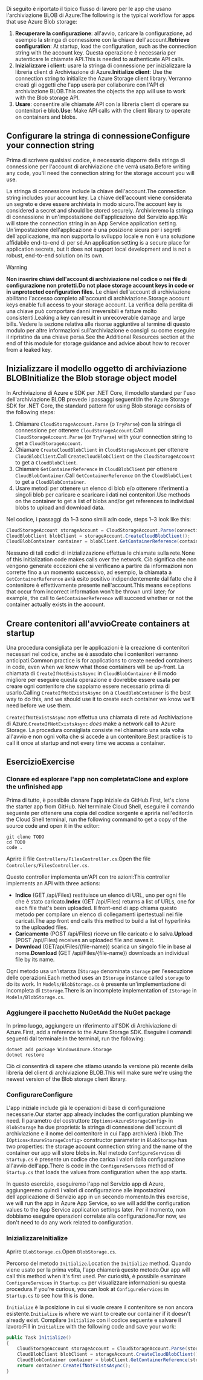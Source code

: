 <span data-ttu-id="991c8-101">Di seguito è riportato il tipico flusso di lavoro per le app che usano l'archiviazione BLOB di Azure:</span><span class="sxs-lookup"><span data-stu-id="991c8-101">The following is the typical workflow for apps that use Azure Blob storage:</span></span>

1. <span data-ttu-id="991c8-102">**Recuperare la configurazione**: all'avvio, caricare la configurazione, ad esempio la stringa di connessione con la chiave dell'account.</span><span class="sxs-lookup"><span data-stu-id="991c8-102">**Retrieve configuration**: At startup, load the configuration, such as the connection string with the account key.</span></span> <span data-ttu-id="991c8-103">Questa operazione è necessaria per autenticare le chiamate API.</span><span class="sxs-lookup"><span data-stu-id="991c8-103">This is needed to authenticate API calls.</span></span>
1. <span data-ttu-id="991c8-104">**Inizializzare i client**: usare la stringa di connessione per inizializzare la libreria client di Archiviazione di Azure.</span><span class="sxs-lookup"><span data-stu-id="991c8-104">**Initialize client**: Use the connection string to initialize the Azure Storage client library.</span></span> <span data-ttu-id="991c8-105">Verranno creati gli oggetti che l'app userà per collaborare con l'API di archiviazione BLOB.</span><span class="sxs-lookup"><span data-stu-id="991c8-105">This creates the objects the app will use to work with the Blob storage API.</span></span>
1. <span data-ttu-id="991c8-106">**Usare**: consentire alle chiamate API con la libreria client di operare su contenitori e blob.</span><span class="sxs-lookup"><span data-stu-id="991c8-106">**Use**: Make API calls with the client library to operate on containers and blobs.</span></span>

## <a name="configure-your-connection-string"></a><span data-ttu-id="991c8-107">Configurare la stringa di connessione</span><span class="sxs-lookup"><span data-stu-id="991c8-107">Configure your connection string</span></span>

<span data-ttu-id="991c8-108">Prima di scrivere qualsiasi codice, è necessario disporre della stringa di connessione per l'account di archiviazione che verrà usato.</span><span class="sxs-lookup"><span data-stu-id="991c8-108">Before writing any code, you'll need the connection string for the storage account you will use.</span></span> 

<span data-ttu-id="991c8-109">La stringa di connessione include la chiave dell'account.</span><span class="sxs-lookup"><span data-stu-id="991c8-109">The connection string includes your account key.</span></span> <span data-ttu-id="991c8-110">La chiave dell'account viene considerata un segreto e deve essere archiviata in modo sicuro.</span><span class="sxs-lookup"><span data-stu-id="991c8-110">The account key is considered a secret and should be stored securely.</span></span> <span data-ttu-id="991c8-111">Archivieremo la stringa di connessione in un'impostazione dell'applicazione del Servizio app.</span><span class="sxs-lookup"><span data-stu-id="991c8-111">We will store the connection string in an App Service application setting.</span></span> <span data-ttu-id="991c8-112">Un'impostazione dell'applicazione è una posizione sicura per i segreti dell'applicazione, ma non supporta lo sviluppo locale e non è una soluzione affidabile end-to-end di per sé.</span><span class="sxs-lookup"><span data-stu-id="991c8-112">An application setting is a secure place for application secrets, but it does not support local development and is not a robust, end-to-end solution on its own.</span></span>

> [!WARNING]
> <span data-ttu-id="991c8-113">**Non inserire chiavi dell'account di archiviazione nel codice o nei file di configurazione non protetti.**</span><span class="sxs-lookup"><span data-stu-id="991c8-113">**Do not place storage account keys in code or in unprotected configuration files.**</span></span> <span data-ttu-id="991c8-114">Le chiavi dell'account di archiviazione abilitano l'accesso completo all'account di archiviazione.</span><span class="sxs-lookup"><span data-stu-id="991c8-114">Storage account keys enable full access to your storage account.</span></span> <span data-ttu-id="991c8-115">La verifica della perdita di una chiave può comportare danni irreversibili e fatture molto consistenti.</span><span class="sxs-lookup"><span data-stu-id="991c8-115">Leaking a key can result in unrecoverable damage and large bills.</span></span> <span data-ttu-id="991c8-116">Vedere la sezione relativa alle risorse aggiuntive al termine di questo modulo per altre informazioni sull'archiviazione e consigli su come eseguire il ripristino da una chiave persa.</span><span class="sxs-lookup"><span data-stu-id="991c8-116">See the Additional Resources section at the end of this module for storage guidance and advice about how to recover from a leaked key.</span></span>

## <a name="initialize-the-blob-storage-object-model"></a><span data-ttu-id="991c8-117">Inizializzare il modello oggetto di archiviazione BLOB</span><span class="sxs-lookup"><span data-stu-id="991c8-117">Initialize the Blob storage object model</span></span>

<span data-ttu-id="991c8-118">In Archiviazione di Azure e SDK per .NET Core, il modello standard per l'uso dell'archiviazione BLOB prevede i passaggi seguenti:</span><span class="sxs-lookup"><span data-stu-id="991c8-118">In the Azure Storage SDK for .NET Core, the standard pattern for using Blob storage consists of the following steps:</span></span>

1. <span data-ttu-id="991c8-119">Chiamare `CloudStorageAccount.Parse` (o `TryParse`) con la stringa di connessione per ottenere `CloudStorageAccount`.</span><span class="sxs-lookup"><span data-stu-id="991c8-119">Call `CloudStorageAccount.Parse` (or `TryParse`) with your connection string to get a `CloudStorageAccount`.</span></span>
1. <span data-ttu-id="991c8-120">Chiamare `CreateCloudBlobClient` in `CloudStorageAccount` per ottenere `CloudBlobClient`.</span><span class="sxs-lookup"><span data-stu-id="991c8-120">Call `CreateCloudBlobClient` on the `CloudStorageAccount` to get a `CloudBlobClient`.</span></span>
1. <span data-ttu-id="991c8-121">Chiamare `GetContainerReference` in `CloudBlobClient` per ottenere `CloudBlobContainer`.</span><span class="sxs-lookup"><span data-stu-id="991c8-121">Call `GetContainerReference` on the `CloudBlobClient` to get a `CloudBlobContainer`.</span></span>
1. <span data-ttu-id="991c8-122">Usare metodi per ottenere un elenco di blob e/o ottenere riferimenti a singoli blob per caricare e scaricare i dati nei contenitori.</span><span class="sxs-lookup"><span data-stu-id="991c8-122">Use methods on the container to get a list of blobs and/or get references to individual blobs to upload and download data.</span></span>

<span data-ttu-id="991c8-123">Nel codice, i passaggi da 1&ndash;3 sono simili a:</span><span class="sxs-lookup"><span data-stu-id="991c8-123">In code, steps 1&ndash;3 look like this:</span></span>

```csharp
CloudStorageAccount storageAccount = CloudStorageAccount.Parse(connectionString); // or TryParse()
CloudBlobClient blobClient = storageAccount.CreateCloudBlobClient();
CloudBlobContainer container = blobClient.GetContainerReference(containerName);
```

<span data-ttu-id="991c8-124">Nessuno di tali codici di inizializzazione effettua le chiamate sulla rete.</span><span class="sxs-lookup"><span data-stu-id="991c8-124">None of this initialization code makes calls over the network.</span></span> <span data-ttu-id="991c8-125">Ciò significa che non vengono generate eccezioni che si verificano a partire da informazioni non corrette fino a un momento successivo, ad esempio, la chiamata a `GetContainerReference` avrà esito positivo indipendentemente dal fatto che il contenitore è effettivamente presente nell'account.</span><span class="sxs-lookup"><span data-stu-id="991c8-125">This means exceptions that occur from incorrect information won't be thrown until later; for example, the call to `GetContainerReference` will succeed whether or not the container actually exists in the account.</span></span>

## <a name="create-containers-at-startup"></a><span data-ttu-id="991c8-126">Creare contenitori all'avvio</span><span class="sxs-lookup"><span data-stu-id="991c8-126">Create containers at startup</span></span>

<span data-ttu-id="991c8-127">Una procedura consigliata per le applicazioni è la creazione di contenitori necessari nel codice, anche se è assodato che i contenitori verranno anticipati.</span><span class="sxs-lookup"><span data-stu-id="991c8-127">Common practice is for applications to create needed containers in code, even when we know what those containers will be up-front.</span></span> <span data-ttu-id="991c8-128">La chiamata di `CreateIfNotExistsAsync` in `CloudBlobContainer` è il modo migliore per eseguire questa operazione e dovrebbe essere usata per creare ogni contenitore che sappiamo essere necessario prima di usarlo.</span><span class="sxs-lookup"><span data-stu-id="991c8-128">Calling `CreateIfNotExistsAsync` on a `CloudBlobContainer` is the best way to do this, and we should use it to create each container we know we'll need before we use them.</span></span>

<span data-ttu-id="991c8-129">`CreateIfNotExistsAsync` *non*  effettua una chiamata di rete ad Archiviazione di Azure.</span><span class="sxs-lookup"><span data-stu-id="991c8-129">`CreateIfNotExistsAsync` *does* make a network call to Azure Storage.</span></span> <span data-ttu-id="991c8-130">La procedura consigliata consiste nel chiamarlo una sola volta all'avvio e non ogni volta che si accede a un contenitore.</span><span class="sxs-lookup"><span data-stu-id="991c8-130">Best practice is to call it once at startup and not every time we access a container.</span></span>

## <a name="exercise"></a><span data-ttu-id="991c8-131">Esercizio</span><span class="sxs-lookup"><span data-stu-id="991c8-131">Exercise</span></span>

### <a name="clone-and-explore-the-unfinished-app"></a><span data-ttu-id="991c8-132">Clonare ed esplorare l'app non completata</span><span class="sxs-lookup"><span data-stu-id="991c8-132">Clone and explore the unfinished app</span></span>

<span data-ttu-id="991c8-133">Prima di tutto, è possibile clonare l'app iniziale da GitHub.</span><span class="sxs-lookup"><span data-stu-id="991c8-133">First, let's clone the starter app from GitHub.</span></span> <span data-ttu-id="991c8-134">Nel terminale Cloud Shell, eseguire il comando seguente per ottenere una copia del codice sorgente e aprirla nell'editor:</span><span class="sxs-lookup"><span data-stu-id="991c8-134">In the Cloud Shell terminal, run the following command to get a copy of the source code and open it in the editor:</span></span>

```console
git clone TODO
cd TODO
code .
```

<span data-ttu-id="991c8-135">Aprire il file `Controllers/FilesController.cs`.</span><span class="sxs-lookup"><span data-stu-id="991c8-135">Open the file `Controllers/FilesController.cs`.</span></span>

<span data-ttu-id="991c8-136">Questo controller implementa un'API con tre azioni:</span><span class="sxs-lookup"><span data-stu-id="991c8-136">This controller implements an API with three actions:</span></span>

* <span data-ttu-id="991c8-137">**Indice** (GET /api/Files) restituisce un elenco di URL, uno per ogni file che è stato caricato.</span><span class="sxs-lookup"><span data-stu-id="991c8-137">**Index** (GET /api/Files) returns a list of URLs, one for each file that's been uploaded.</span></span> <span data-ttu-id="991c8-138">Il front-end di app chiama questo metodo per compilare un elenco di collegamenti ipertestuali nei file caricati.</span><span class="sxs-lookup"><span data-stu-id="991c8-138">The app front end calls this method to build a list of hyperlinks to the uploaded files.</span></span>
* <span data-ttu-id="991c8-139">**Caricamento** (POST /api/Files) riceve un file caricato e lo salva.</span><span class="sxs-lookup"><span data-stu-id="991c8-139">**Upload** (POST /api/Files) receives an uploaded file and saves it.</span></span>
* <span data-ttu-id="991c8-140">**Download** (GET/api/Files/{file-name}) scarica un singolo file in base al nome.</span><span class="sxs-lookup"><span data-stu-id="991c8-140">**Download** (GET /api/Files/{file-name}) downloads an individual file by its name.</span></span>

<span data-ttu-id="991c8-141">Ogni metodo usa un'istanza `IStorage` denominata `storage` per l'esecuzione delle operazioni.</span><span class="sxs-lookup"><span data-stu-id="991c8-141">Each method uses an `IStorage` instance called `storage` to do its work.</span></span> <span data-ttu-id="991c8-142">In `Models/BlobStorage.cs` è presente un'implementazione di incompleta di `IStorage`.</span><span class="sxs-lookup"><span data-stu-id="991c8-142">There is an incomplete implementation of `IStorage` in  `Models/BlobStorage.cs`.</span></span>

### <a name="add-the-nuget-package"></a><span data-ttu-id="991c8-143">Aggiungere il pacchetto NuGet</span><span class="sxs-lookup"><span data-stu-id="991c8-143">Add the NuGet package</span></span>

<span data-ttu-id="991c8-144">In primo luogo, aggiungere un riferimento all'SDK di Archiviazione di Azure.</span><span class="sxs-lookup"><span data-stu-id="991c8-144">First, add a reference to the Azure Storage SDK.</span></span> <span data-ttu-id="991c8-145">Eseguire i comandi seguenti dal terminale:</span><span class="sxs-lookup"><span data-stu-id="991c8-145">In the terminal, run the following:</span></span>

```console
dotnet add package WindowsAzure.Storage
dotnet restore
```

<span data-ttu-id="991c8-146">Ciò ci consentirà di sapere che stiamo usando la versione più recente della libreria del client di archiviazione BLOB.</span><span class="sxs-lookup"><span data-stu-id="991c8-146">This will make sure we're using the newest version of the Blob storage client library.</span></span>

### <a name="configure"></a><span data-ttu-id="991c8-147">Configurare</span><span class="sxs-lookup"><span data-stu-id="991c8-147">Configure</span></span>

<span data-ttu-id="991c8-148">L'app iniziale include già le operazioni di base di configurazione necessarie.</span><span class="sxs-lookup"><span data-stu-id="991c8-148">Our starter app already includes the configuration plumbing we need.</span></span> <span data-ttu-id="991c8-149">Il parametro del costruttore `IOptions<AzureStorageConfig>` in `BlobStorage` ha due proprietà: la stringa di connessione dell'account di archiviazione e il nome del contenitore in cui l'app archivierà i blob.</span><span class="sxs-lookup"><span data-stu-id="991c8-149">The `IOptions<AzureStorageConfig>` constructor parameter in `BlobStorage` has two properties: the storage account connection string and the name of the container our app will store blobs in.</span></span> <span data-ttu-id="991c8-150">Nel metodo `ConfigureServices` di `Startup.cs` è presente un codice che carica i valori dalla configurazione all'avvio dell'app.</span><span class="sxs-lookup"><span data-stu-id="991c8-150">There is code in the `ConfigureServices` method of `Startup.cs` that loads the values from configuration when the app starts.</span></span>

<span data-ttu-id="991c8-151">In questo esercizio, eseguiremo l'app nel Servizio app di Azure, aggiungeremo quindi i valori di configurazione alle impostazioni dell'applicazione di Servizio app in un secondo momento.</span><span class="sxs-lookup"><span data-stu-id="991c8-151">In this exercise, we will run the app in Azure App Service, so we will add the configuration values to the App Service application settings later.</span></span> <span data-ttu-id="991c8-152">Per il momento, non dobbiamo eseguire operazioni correlate alla configurazione.</span><span class="sxs-lookup"><span data-stu-id="991c8-152">For now, we don't need to do any work related to configuration.</span></span>

### <a name="initialize"></a><span data-ttu-id="991c8-153">Inizializzare</span><span class="sxs-lookup"><span data-stu-id="991c8-153">Initialize</span></span>

<span data-ttu-id="991c8-154">Aprire `BlobStorage.cs`.</span><span class="sxs-lookup"><span data-stu-id="991c8-154">Open `BlobStorage.cs`.</span></span>

<span data-ttu-id="991c8-155">Percorso del metodo `Initialize`.</span><span class="sxs-lookup"><span data-stu-id="991c8-155">Location the `Initialize` method.</span></span> <span data-ttu-id="991c8-156">Quando viene usato per la prima volta, l'app chiamerà questo metodo.</span><span class="sxs-lookup"><span data-stu-id="991c8-156">Our app will call this method when it's first used.</span></span> <span data-ttu-id="991c8-157">Per curiosità, è possibile esaminare `ConfigureServices` in `Startup.cs` per visualizzare informazioni su questa procedura.</span><span class="sxs-lookup"><span data-stu-id="991c8-157">If you're curious, you can look at `ConfigureServices` in `Startup.cs` to see how this is done.</span></span> 

<span data-ttu-id="991c8-158">`Initialize` è la posizione in cui si vuole creare il contenitore se non ancora esistente.</span><span class="sxs-lookup"><span data-stu-id="991c8-158">`Initialize` is where we want to create our container if it doesn't already exist.</span></span> <span data-ttu-id="991c8-159">Compilare `Initialize` con il codice seguente e salvare il lavoro:</span><span class="sxs-lookup"><span data-stu-id="991c8-159">Fill in `Initialize` with the following code and save your work:</span></span>

```csharp
public Task Initialize()
{
    CloudStorageAccount storageAccount = CloudStorageAccount.Parse(storageConfig.ConnectionString);
    CloudBlobClient blobClient = storageAccount.CreateCloudBlobClient();
    CloudBlobContainer container = blobClient.GetContainerReference(storageConfig.FileContainerName);
    return container.CreateIfNotExistsAsync();
}
```